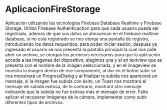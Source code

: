 # AplicacionFireStorage

Aplicación utilizando las tecnologías Firebase Database Realtime y Firebase Storage.
Utilizo Firebase Authenticaction para que cada usuario pueda ser registrado, además de que sus
datos se almacenan en el firebase realtime database, si no está registrado se nos otorga una 
pantalla de registro, introduciendo los datos requeridos, para poder iniciar sesión, despues ya
ingresado el usuario se nos presenta la pantalla principal
la cual nos pide abrir un archivo, se otorgan los permisos 
necesarios para que la aplicación acceda a las imagenes del dispositivo, elegimos una
y el en textview que se presenta con el nombre de la imagen seleccionada, y en el imageview
se muestra la imagen dentro de ese componente, al dar en el botón subir se nos moestrará 
un ProgressDialog y al finalizar la subida nos aparecerá un mensaje, si la imagen fue subida
con éxito, un Toast nos mostrará el mensaje de subida exitosa, de lo contrario, mostrará otro
mensaje indicando que la subida no fue exitosa más el mensaje de error. Falta aplicar el recuperar imágenes
de la cámara, implementar como subir diferentes tipos de archivos.

